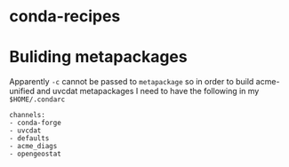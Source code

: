 # conda-recipes

# Buliding metapackages

Apparently `-c` cannot be passed to `metapackage` so in order to build
acme-unified and uvcdat metapackages I need to have the following in my 
`$HOME/.condarc`

```
channels:
- conda-forge
- uvcdat
- defaults
- acme_diags
- opengeostat
```

